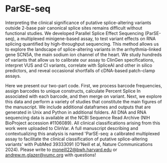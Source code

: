 # ParSE-seq

Interpreting the clinical significance of putative splice-altering variants outside 2-base pair canonical splice sites remains difficult without functional studies. We developed Parallel Splice Effect Sequencing (ParSE-seq), a multiplexed minigene-based assay, to test variant effects on RNA splicing quantified by high-throughput sequencing. This method allows us to explore the landscape of splice-altering variants in the arrhythmia-linked gene SCN5A, the main sodium ion channel of the heart. We study hundreds of variants that allow us to calibrate our assay to ClinGen specifications, interpret VUS and CI variants, correlate with SpliceAI and other in silico predictors, and reveal occasional shortfalls of cDNA-based patch-clamp assays. 

Here we present our two-part code. First, we process barcode frequencies, assign barcodes to unique constructs, calculate Percent Splice In associated with each barcode, and then merge on variant. Next,  we explore this data and perform a variety of studies that constitute the main figures of the manuscript. We include additional dataframes and outputs that are generated in Unix and Python in additional folders. All DNA and RNA sequencing data is available at the NCBI Sequence Read Archive (NIH BioProject accession #1106089). All clinical classifications arising from this work were uploaded to ClinVar. A full manuscript describing and contextualizing this analysis is named 'ParSE-seq: a calibrated multiplexed assay to facilitate the clinical classification of putative splice-altering variants' with PubMed 39333091 (O'Neill et al, Nature Communications 2024). Please write to moneill22@bwh.harvard.edu or andrew.m.glazer@vumc.org with questions!  
